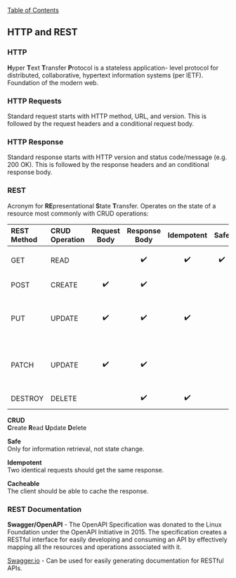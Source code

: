 [Table of Contents](https://github.com/logantscott/june2020_reading)

## HTTP and REST

### HTTP
**H**yper **T**ext **T**ransfer **P**rotocol is a stateless application-
   level protocol for distributed, collaborative, hypertext information
   systems (per IETF). Foundation of the modern web.

### HTTP Requests
Standard request starts with HTTP method, URL, and version. This is followed by the request headers and a conditional request body.

### HTTP Response
Standard response starts with HTTP version and status code/message (e.g. 200 OK). This is followed by the response headers and an conditional response body.

### REST
Acronym for **RE**presentational **S**tate **T**ransfer. Operates on the state of a resource most commonly with CRUD operations:  

| REST Method | CRUD Operation | Request Body | Response Body | Idempotent | Safe | Cacheable | Function |
| :---    | :--- | :---: | :---: | :---: | :---: | :---: | :--- |
| GET     | READ |  | :heavy_check_mark: | :heavy_check_mark: | :heavy_check_mark: | :heavy_check_mark: | Retrieve 1 or More Records |
| POST	  | CREATE	| :heavy_check_mark: | :heavy_check_mark: |  |  | :heavy_check_mark: | Create a new record |
| PUT	    | UPDATE	| :heavy_check_mark: | :heavy_check_mark: | :heavy_check_mark: |  |  | Update a record through replacement (Put it back) |
| PATCH	  | UPDATE  | :heavy_check_mark: | :heavy_check_mark: |  |  |  | Update a record (just the parts that changed) |
| DESTROY | DELETE  |  | :heavy_check_mark: | :heavy_check_mark: |  |  | Remove a record |

**CRUD**  
**C**reate **R**ead **U**pdate **D**elete  

**Safe**  
Only for information retrieval, not state change.  

**Idempotent**  
Two identical requests should get the same response.  

**Cacheable**  
The client should be able to cache the response.  


### REST Documentation
**Swagger/OpenAPI** - The OpenAPI Specification was donated to the Linux Foundation under the OpenAPI Initiative in 2015. The specification creates a RESTful interface for easily developing and consuming an API by effectively mapping all the resources and operations associated with it.

[Swagger.io](https://swagger.io/) - Can be used for easily generating documentation for RESTful APIs.
